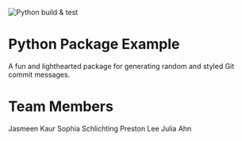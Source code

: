 ![Python build & test](https://github.com/software-students-spring2025/3-python-package-pack-it-up/actions/build.yaml/badge.svg)

# Python Package Example

A fun and lighthearted package for generating random and styled Git commit messages.

# Team Members

Jasmeen Kaur
Sophia Schlichting 
Preston Lee
Julia Ahn
